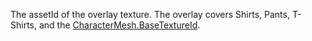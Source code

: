The assetId of the overlay texture. The overlay covers Shirts, Pants,
T-Shirts, and the [CharacterMesh.BaseTextureId](https://create.roblox.com/docs/reference/engine/classes/CharacterMesh#BaseTextureId).
